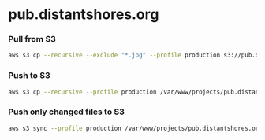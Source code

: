 # pub.distantshores.org

### Pull from S3
```bash
aws s3 cp --recursive --exclude "*.jpg" --profile production s3://pub.distantshores.org /var/www/projects/pub.distantshores.org/public
```

### Push to S3
```bash
aws s3 cp --recursive --profile production /var/www/projects/pub.distantshores.org/public s3://pub.distantshores.org
```

### Push only changed files to S3
```bash
aws s3 sync --profile production /var/www/projects/pub.distantshores.org/public s3://pub.distantshores.org 
```
